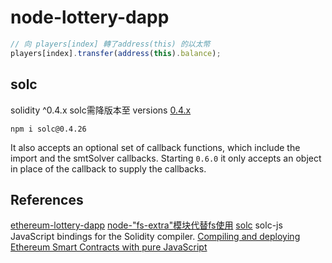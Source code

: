 # node-lottery-dapp

```js
// 向 players[index] 轉了address(this) 的以太幣
players[index].transfer(address(this).balance);
```

## solc

solidity ^0.4.x solc需降版本至 versions [0.4.x](https://www.npmjs.com/package/solc)

`npm i solc@0.4.26`

It also accepts an optional set of callback functions, which include the import and the smtSolver callbacks. Starting `0.6.0` it only accepts an object in place of the callback to supply the callbacks.

## References

[ethereum-lottery-dapp](https://github.com/wangshijun/ethereum-lottery-dapp)
[node-"fs-extra"模块代替fs使用](https://juejin.im/post/5b52fd21e51d4519234468f1)
[solc](https://www.npmjs.com/package/solc) solc-js JavaScript bindings for the Solidity compiler.
[Compiling and deploying Ethereum Smart Contracts with pure JavaScript](https://medium.com/coinmonks/compiling-and-deploying-ethereum-smart-contracts-with-pure-javascript-4bee3bfe99bb)
